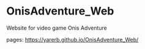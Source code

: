 # OnisAdventure_Web
Website for video game Onis Adventure

pages: https://yarerb.github.io/OnisAdventure_Web/
